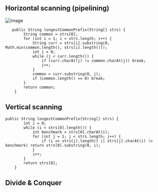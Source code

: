 ## Horizontal scanning (pipelining)
![image](https://user-images.githubusercontent.com/77217430/207363497-7cddd6a4-d65d-4560-a4e1-3a1aef868284.png)
```
   public String longestCommonPrefix(String[] strs) {
        String common = strs[0];
        for (int i = 1; i < strs.length; i++) {
            String curr = strs[i].substring(0, Math.min(common.length(), strs[i].length()));
            int j = 0;
            while (j < curr.length()) {
                if (curr.charAt(j) != common.charAt(j)) break;
                j++;
            }
            common = curr.substring(0, j);
            if (common.length() == 0) break;
        }
        return common;
    }
```

## Vertical scanning
```
public String longestCommonPrefix(String[] strs) {
        int i = 0;
        while (i < strs[0].length()) {
            int benchmark = strs[0].charAt(i);
            for (int j = 1; j < strs.length; j++) {
                if (i == strs[j].length() || strs[j].charAt(i) != benchmark) return strs[0].substring(0, i);
            }
            i++;
        }
        return strs[0];
    }
```

## Divide & Conquer
```
```
